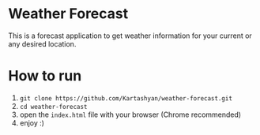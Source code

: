 # Weather Forecast

This is a forecast application to get weather information for your current or any desired location.

# How to run

1. `git clone https://github.com/Kartashyan/weather-forecast.git`
2. `cd weather-forecast`
3. open the `index.html` file with your browser (Chrome recommended)
4. enjoy :)

